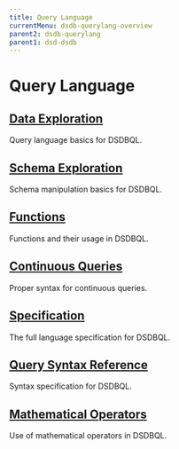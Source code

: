 ```yaml
---
title: Query Language
currentMenu: dsdb-querylang-overview
parent2: dsdb-querylang
parent1: dsd-dsdb
---
```


# Query Language

## [Data Exploration](/dsdb/query_language/data_exploration.md)

Query language basics for DSDBQL.

## [Schema Exploration](/dsdb/query_language/schema_exploration.md)

Schema manipulation basics for DSDBQL.

## [Functions](/dsdb/query_language/functions.md)

Functions and their usage in DSDBQL.

## [Continuous Queries](/dsdb/query_language/continuous_queries.md)

Proper syntax for continuous queries.

## [Specification](/dsdb/query_language/spec.md)

The full language specification for DSDBQL.

## [Query Syntax Reference](/dsdb/query_language/query_syntax.md)

Syntax specification for DSDBQL.

## [Mathematical Operators](/dsdb/query_language/math_operators.md)

Use of mathematical operators in DSDBQL.
